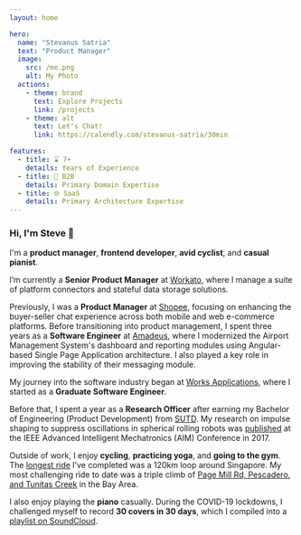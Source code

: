 ```yaml
---
layout: home

hero:
  name: "Stevanus Satria"
  text: "Product Manager"
  image:
    src: /me.png
    alt: My Photo
  actions:
    - theme: brand
      text: Explore Projects
      link: /projects
    - theme: alt
      text: Let's Chat!
      link: https://calendly.com/stevanus-satria/30min

features:
  - title: ⌛ 7+
    details: Years of Experience
  - title: 💼 B2B
    details: Primary Domain Expertise
  - title: 🌐 SaaS
    details: Primary Architecture Expertise
---
```


### Hi, I'm Steve 👋

I'm a **product manager**, **frontend developer**, **avid cyclist**, and **casual pianist**.

I’m currently a **Senior Product Manager** at [Workato](https://www.workato.com), where I manage a suite of platform connectors and stateful data storage solutions.

Previously, I was a **Product Manager** at [Shopee](https://shopee.sg), focusing on enhancing the buyer-seller chat experience across both mobile and web e-commerce platforms. Before transitioning into product management, I spent three years as a **Software Engineer** at [Amadeus](https://www.amadeus.com), where I modernized the Airport Management System's dashboard and reporting modules using Angular-based Single Page Application architecture. I also played a key role in improving the stability of their messaging module.

My journey into the software industry began at [Works Applications](https://www.worksap.sg/), where I started as a **Graduate Software Engineer**.

Before that, I spent a year as a **Research Officer** after earning my Bachelor of Engineering (Product Development) from [SUTD](https://www.sutd.edu.sg/). My research on impulse shaping to suppress oscillations in spherical rolling robots was [published](https://ieeexplore.ieee.org/document/8014259) at the IEEE Advanced Intelligent Mechatronics (AIM) Conference in 2017.

Outside of work, I enjoy **cycling**, **practicing yoga**, and **going to the gym**. The [longest ride](https://www.strava.com/activities/11811566357) I’ve completed was a 120km loop around Singapore. My most challenging ride to date was a triple climb of [Page Mill Rd, Pescadero, and Tunitas Creek](https://www.strava.com/activities/12183241879) in the Bay Area.

I also enjoy playing the **piano** casually. During the COVID-19 lockdowns, I challenged myself to record **30 covers in 30 days**, which I compiled into a [playlist on SoundCloud](https://soundcloud.com/stevanus-satria/sets/piano-covers).

